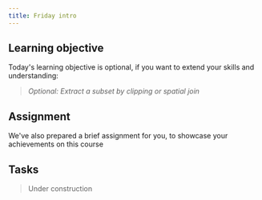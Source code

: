 ```yaml
---
title: Friday intro
---
```


## Learning objective
Today's learning objective is optional, if you want to extend your skills and understanding:

> *Optional: Extract a subset by clipping or spatial join*

## Assignment

We've also prepared a brief assignment for you, to showcase your achievements on this course

## Tasks

> Under construction
